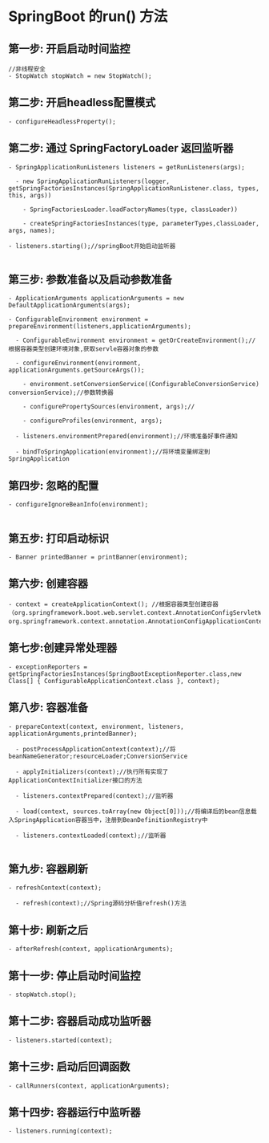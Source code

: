 # SpringBoot 的run() 方法

## 第一步: 开启启动时间监控

```
//非线程安全
- StopWatch stopWatch = new StopWatch();

```

## 第二步: 开启headless配置模式

```
- configureHeadlessProperty();

```

## 第二步: 通过 SpringFactoryLoader 返回监听器

````
- SpringApplicationRunListeners listeners = getRunListeners(args);
  
  - new SpringApplicationRunListeners(logger, getSpringFactoriesInstances(SpringApplicationRunListener.class, types, this, args))
    
    - SpringFactoriesLoader.loadFactoryNames(type, classLoader))
    
    - createSpringFactoriesInstances(type, parameterTypes,classLoader, args, names);
    
- listeners.starting();//springBoot开始启动监听器


````

## 第三步: 参数准备以及启动参数准备

```
- ApplicationArguments applicationArguments = new DefaultApplicationArguments(args);

- ConfigurableEnvironment environment = prepareEnvironment(listeners,applicationArguments);
  
  - ConfigurableEnvironment environment = getOrCreateEnvironment();//根据容器类型创建环境对象,获取servle容器对象的参数
  
  - configureEnvironment(environment, applicationArguments.getSourceArgs());
  
    - environment.setConversionService((ConfigurableConversionService) conversionService);//参数转换器
    
    - configurePropertySources(environment, args);//
    
    - configureProfiles(environment, args);

  - listeners.environmentPrepared(environment);//环境准备好事件通知
  
  - bindToSpringApplication(environment);//将环境变量绑定到SpringApplication

```

## 第四步: 忽略的配置

````
- configureIgnoreBeanInfo(environment);
  
````

## 第五步: 打印启动标识

```
- Banner printedBanner = printBanner(environment);

```

## 第六步: 创建容器
			
```
- context = createApplicationContext(); //根据容器类型创建容器（org.springframework.boot.web.servlet.context.AnnotationConfigServletWebServerApplicationContext；
org.springframework.context.annotation.AnnotationConfigApplicationContext）

```

## 第七步:创建异常处理器

```
- exceptionReporters = getSpringFactoriesInstances(SpringBootExceptionReporter.class,new Class[] { ConfigurableApplicationContext.class }, context);

```

## 第八步: 容器准备

```
- prepareContext(context, environment, listeners, applicationArguments,printedBanner);
  
  - postProcessApplicationContext(context);//将 beanNameGenerator;resourceLoader;ConversionService
  
  - applyInitializers(context);//执行所有实现了ApplicationContextInitializer接口的方法
  
  - listeners.contextPrepared(context);//监听器
  
  - load(context, sources.toArray(new Object[0]));//将编译后的bean信息载入SpringApplication容器当中，注册到BeanDefinitionRegistry中

  - listeners.contextLoaded(context);//监听器


```

## 第九步: 容器刷新

```
- refreshContext(context);

  - refresh(context);//Spring源码分析值refresh()方法

```

## 第十步: 刷新之后

```
- afterRefresh(context, applicationArguments);

```


## 第十一步: 停止启动时间监控

```
- stopWatch.stop();

```


## 第十二步: 容器启动成功监听器

```
- listeners.started(context);

```

## 第十三步: 启动后回调函数

```
- callRunners(context, applicationArguments);

```


## 第十四步: 容器运行中监听器

```
- listeners.running(context);

```

